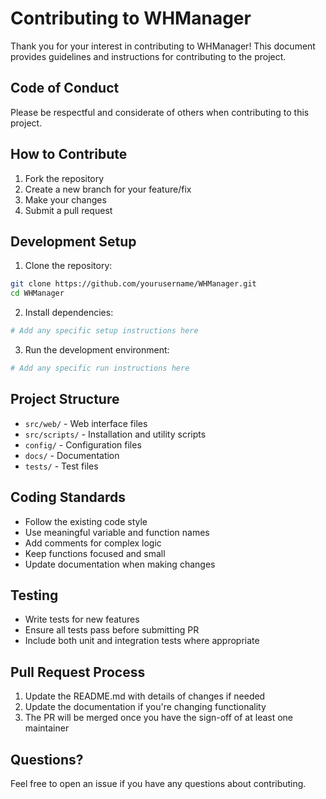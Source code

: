 # Contributing to WHManager

Thank you for your interest in contributing to WHManager! This document provides guidelines and instructions for contributing to the project.

## Code of Conduct

Please be respectful and considerate of others when contributing to this project.

## How to Contribute

1. Fork the repository
2. Create a new branch for your feature/fix
3. Make your changes
4. Submit a pull request

## Development Setup

1. Clone the repository:
```bash
git clone https://github.com/yourusername/WHManager.git
cd WHManager
```

2. Install dependencies:
```bash
# Add any specific setup instructions here
```

3. Run the development environment:
```bash
# Add any specific run instructions here
```

## Project Structure

- `src/web/` - Web interface files
- `src/scripts/` - Installation and utility scripts
- `config/` - Configuration files
- `docs/` - Documentation
- `tests/` - Test files

## Coding Standards

- Follow the existing code style
- Use meaningful variable and function names
- Add comments for complex logic
- Keep functions focused and small
- Update documentation when making changes

## Testing

- Write tests for new features
- Ensure all tests pass before submitting PR
- Include both unit and integration tests where appropriate

## Pull Request Process

1. Update the README.md with details of changes if needed
2. Update the documentation if you're changing functionality
3. The PR will be merged once you have the sign-off of at least one maintainer

## Questions?

Feel free to open an issue if you have any questions about contributing. 